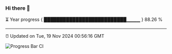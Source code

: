 ### Hi there 👋

⏳ Year progress { ██████████████████████████▁▁▁▁ } 88.26 %

---

⏰ Updated on Tue, 19 Nov 2024 00:56:16 GMT

![Progress Bar CI](https://github.com/code-lakshay/GitHub-Actions-Demo/workflows/Progress%20Bar%20CI/badge.svg)
